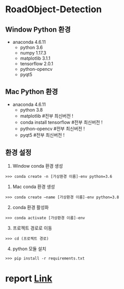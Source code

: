 # RoadObject-Detection

## Window Python 환경

- anaconda 4.6.11
  - python 3.6
  - numpy 1.17.3
  - matplotlib 3.1.1
  - tensorflow 2.0.1
  - python-opencv
  - pyqt5


## Mac Python 환경 
- anaconda 4.6.11
  - python 3.8 
  - matplotlib #전부 최신버전 !
  - conda install tensorflow  #전부 최신버전 !
  - python-opencv  #전부 최신버전 !
  - pyqt5 #전부 최신버전 !

## 환경 설정

1. Window conda 환경 생성 

```
>>> conda create -n [가상환경 이름]-env python=3.6

```
1. Mac conda 환경 생성 

```
>>> conda create —name [가상환경 이름]-env python=3.8
```


2. conda 환경 활성화

```
>>> conda activate [가상환경 이름]-env
```



3. 프로젝트 경로로 이동

```
>>> cd (프로젝트 경로)
```



4. python 모듈 설치

```
>>> pip install -r requirements.txt
```  
# report [Link](https://docs.google.com/document/d/16T0VQJriU-VXSOssZI7Cu45VG0dLgNY1N7YgtebJXVk/edit?usp=sharing)
